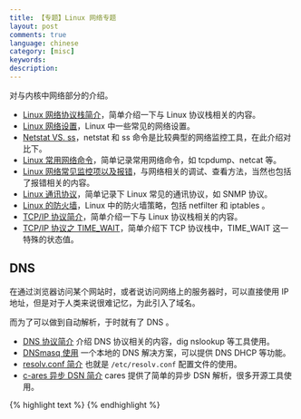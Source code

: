 ```yaml
---
title: 【专题】Linux 网络专题
layout: post
comments: true
language: chinese
category: [misc]
keywords:
description:
---
```




<!-- more -->

对与内核中网络部分的介绍。

* [Linux 网络协议栈简介](/post/network-introduce.html)，简单介绍一下与 Linux 协议栈相关的内容。
* [Linux 网络设置](/post/network-setting.html)，Linux 中一些常见的网络设置。
* [Netstat VS. ss](/post/network-nettools-vs-iproute2.html)，netstat 和 ss 命令是比较典型的网络监控工具，在此介绍对比下。
* [Linux 常用网络命令](/post/network-commands.html)，简单记录常用网络命令，如 tcpdump、netcat 等。
* [Linux 网络常见监控项以及报错](/post/linux-monitor-network.html)，与网络相关的调试、查看方法，当然也包括了报错相关的内容。
* [Linux 通讯协议](/post/network-protocols.html)，简单记录下 Linux 常见的通讯协议，如 SNMP 协议。
* [Linux 的防火墙](/post/network-netfilter-iptables.html)，Linux 中的防火墙策略，包括 netfilter 和 iptables 。
* [TCP/IP 协议简介](/post/network-tcpip-introduce.html)，简单介绍一下与 Linux 协议栈相关的内容。
* [TCP/IP 协议之 TIME_WAIT](/post/network-tcpip-timewait.html)，简单介绍下 TCP 协议栈中，TIME_WAIT 这一特殊的状态值。

<!--
* [Linux 中的 socketfs](/post/network-socketfs.html)，也就是 Linux 中应用层与内核网络协议栈之间的中间层。
* [TCP/IP 简介之一](/post/network-tcpip-introduce-1.html)
* [TCP/IP 简介之二](/post/network-tcpip-introduce-2.html)
* [TCP/IP 之 timestamp 选项](/post/network-tcpip-timestamp.html)
* [Linux 网络超时与重传](/post/network-timeout-retries.html)，主要介绍TCP的三次握手、数据传输、链接关闭阶段都有响应的重传机制。
* [Linux IP 隧道技术](/post/network-ip-tunneling.html)，说明下网络协议栈是如何实现隧道的，实际上就是将不同协议进行封装。
* [Linux Wireshark](/post/network-wireshark.html)，介绍 Linux 中的 Wireshark 使用方式。
-->

## DNS

在通过浏览器访问某个网站时，或者说访问网络上的服务器时，可以直接使用 IP 地址，但是对于人类来说很难记忆，为此引入了域名。

而为了可以做到自动解析，于时就有了 DNS 。

* [DNS 协议简介](/post/network-dns-basic-introduce.html) 介绍 DNS 协议相关的内容，dig nslookup 等工具使用。
* [DNSmasq 使用](/post/linux-dnsmasq-introduce.html) 一个本地的 DNS 解决方案，可以提供 DNS DHCP 等功能。
* [resolv.conf 简介](/post/network-dns-resolv-conf-usage-introduce.html) 也就是 `/etc/resolv.conf` 配置文件的使用。
* [c-ares 异步 DSN 简介](/post/network-dns-async-resolve-introduce.html) cares 提供了简单的异步 DSN 解析，很多开源工具使用。

{% highlight text %}
{% endhighlight %}
